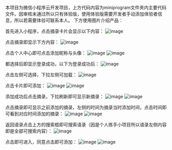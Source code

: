   本项目为微信小程序云开发项目，上方代码内容为miniprogram文件夹内主要代码文件。因审核未通过所以只有体验版，使用体验版需要开发者手动添加体验者信息，所以若需要体验可联系本人。 下方使用图片介绍产品：

  首先进入小程序，点击摘录卡片会显示以下内容：
 ![image](https://github.com/htarea/minipro/blob/main/Screenshots/1.png)

  点击摘录即显示下方内容：
  ![image](https://github.com/htarea/minipro/blob/main/Screenshots/13.png)

  点击个人中心即可点击添加昵称与头像：
 ![image](https://github.com/htarea/minipro/blob/main/Screenshots/2.png)
 ![image](https://github.com/htarea/minipro/blob/main/Screenshots/3.png)

  都选择后即显示登录成功，以下为登录成功后：
 ![image](https://github.com/htarea/minipro/blob/main/Screenshots/4.png)

  点击左侧可选择，下拉左侧可加载：
  ![image](https://github.com/htarea/minipro/blob/main/Screenshots/5.png)

  点击卡片即可添加：
  ![image](https://github.com/htarea/minipro/blob/main/Screenshots/15.png)
  ![image](https://github.com/htarea/minipro/blob/main/Screenshots/16.png)

  添加成功后点击摘录，下拉刷新即可显示新摘录：
  ![image](https://github.com/htarea/minipro/blob/main/Screenshots/17.png)
  ![image](https://github.com/htarea/minipro/blob/main/Screenshots/18.png)

  点击摘录即可显示之前添加的摘录，左侧的时间为摘录当时添加时间，点击时间即可看到对应时间添加的摘录：
  ![image](https://github.com/htarea/minipro/blob/main/Screenshots/9.png)
  ![image](https://github.com/htarea/minipro/blob/main/Screenshots/10.png)

  返回语录点击上方的搜索框即可搜索语录（因是个人练手小项目所以语录左侧内容即是全部可搜索内容）：
  ![image](https://github.com/htarea/minipro/blob/main/Screenshots/11.png)

  点击即可进入，同意点击即可添加：
  ![image](https://github.com/htarea/minipro/blob/main/Screenshots/12.png)
  ![image](https://github.com/htarea/minipro/blob/main/Screenshots/19.png)

  

